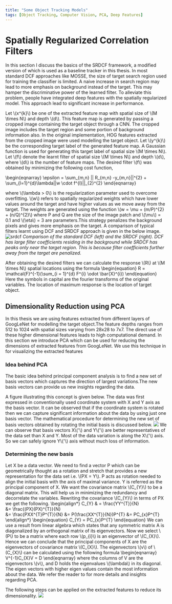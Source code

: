 ```yaml
---
title: "Some Object Tracking Models"
tags: [Object Tracking, Computer Vision, PCA, Deep Features]
---
```


<script src="https://cdn.mathjax.org/mathjax/latest/MathJax.js?config=TeX-AMS-MML_HTMLorMML" type="text/javascript"></script>

# Spatially Regularized Correlation Filters

In this section I discuss the basics of the SRDCF framework, a modified version of which is used as a baseline tracker in this thesis. In most standard DCF approaches like MOSSE, the size of target search region used for training the classifier is limited. A naive increase in search region may lead to more emphasis on background instead of the target. This may hamper the discriminative power of the learned filter. To alleviate this problem, people have integrated deep features with the spatially regularized model. This approach lead to significant increase in performance.

Let \\(x^{k}\\) be one of the extracted feature map with spatial size of \\(M \times N\\) and depth \\(d\\). This feature map is generated by passing a cropped image containing the target object through a CNN. The cropped image includes the target region and some portion of background information also. In the original implementation, HOG features extracted from the cropped image were used modelling the target object. 
Let \\(y^{k}\\) be the corresponding target label of the generated feature map. A Gaussian function is used for generating this target label of spatial size \\(M \times N\\). Let \\(f\\) denote the learnt filter of spatial size \\(M \times N\\) and depth \\(d\\), where \\(d\\) is the number of feature maps. 
The desired filter \\(f\\) was obtained by minimizing the following cost function,

\begin{eqnarray}
\epsilon = \sum_{m,n} || R_{m,n} -y_{m,n}||^{2} + \sum_{l=1}^{d}\lambda||w \cdot f^{l}||_{2}^{2}
\end{eqnarray}

where \\(\lambda > 0\\) is the regularization parameter used to overcome overfitting.  \\(w\\) refers to spatially regularized weights which have lower values around the target and have higher values as we move away from the target. The weights are generated using the function \\(w = \mu + (m/P)^{2} + (n/Q)^{2}\\) where P and Q are the size of the image patch and \\(\mu\\) = 0.1 and \\(\eta\\) = 3 are parameters.This strategy penalizes the background pixels and gives more emphasis on the target. A comparison of typical filters learnt using DCF and SRDCF approach is given in the below image.
![srdcf](./images/srdcf.PNG)
*Comparison of the standard DCF (left) and the SRDCF (right). DCF has large filter coefficients residing in the background while SRDCF has peaks only near the target region. This is because filter coefficients further away from the target are penalized.*

After obtaining the desired filters we can calculate the response \\(R\\) at \\(M \times N\\) spatial locations using the formula
\begin{equation}
R = \mathcal{F}^{-1}(\sum_{i = 1}^{d} F^{i} \odot \bar{X}^{i})
\end{equation}
Here the symbols in capital are the fourier transforms of the original variables. The location of maximum response is the location of target object.
## Dimensionality Reduction using PCA
In this thesis we are using features extracted from different layers of GoogLeNet for modelling the target object.The feature depths ranges from 512 to 1024 with spatial sizes varying from 28x28 to 7x7. The direct use of these higher dimensional features leads to high computational demand. In this section we introduce PCA which can be used for reducing the dimensions of extracted features from GoogLeNet. We use this technique in for visualizing the extracted features
### Idea behind PCA
The basic idea behind principal component analysis is to find a new set of basis vectors which captures the direction of largest variations.The new basis vectors can provide us new insights regarding the data.

 A figure illustrating this concept is given below. The data was first expressed in conventionally used coordinate system with X and Y axis as the basis vector. It can be observed that if the coordinate system is rotated then we can capture significant information about the data by using just one basis vector. The mathematical procedure for determining the new set of basis vectors obtained by rotating the initial basis is discussed below. 
 ![](./images/pcaExample.png)
 We can observe that basis vectors X\\('\\) and Y\\('\\) are better representatives of the data set than X and Y. Most of the data variation is along the X\\('\\) axis. So we can safely ignore Y\\('\\) axis without much loss of information.

### Determining the new basis
Let X be a data vector. We need to find a vector P which can be geometrically thought as a rotation and stretch that provides a new representation for the data set i.e. \\(PX = Y\\). P acts as rotation needed to align the initial basis with the axis of maximal variance. Y is referred as the principal component of X. We want the covariance matrix \\(C_{Y}\\) to be a diagonal matrix. This will help us in minimizing the redundancy and decorrelate the variables. Rewriting the covariance \\(C_{Y}\\) in terms of PX we get the following.
\begin{align*}
C_{Y} & = \frac{YY^{T}}{N}  
      &= \frac{(PX)(PX)^{T}}{N}  
      &= \frac{PXX^{T}P^{T}}{N} 
      &= P(\frac{XX^{T}}{N})P^{T}
      &= PC_{x}P^{T}
\end{align*}
\begin{equation}
C_{Y} = PC_{x}P^{T}
\end{equation}
We can use a result from linear algebra which states that any symmetric matrix A is diagonalized by an orthogonal matrix of its eigenvectors. Now we select \\(P\\) to be a matrix where each row \\(p_{i}\\) is an eigenvector of \\(C_{X}\\). Hence we can conclude that the principal components of X are the eigenvectors of covariance matrix \\(C_{X}\\). 
The eigenvectors \\(v\\) of \\(C_{X}\\) can be calculated using the following formula
\begin{eqnarray}
V^{-1}C_{X}V = D
\end{eqnarray}
where the columns of V are the eigenvectors \\(v\\), and D holds the eigenvalues \\(\lambda\\) in its diagonal. The eigen vectors with higher eigen values contain the most information about the data. We refer the reader to for more details and insights regarding PCA. 

The following steps can be applied on the extracted features to reduce its dimensionality. 
![](./images/pcaFeat.png)